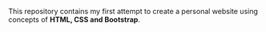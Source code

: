 This repository contains my first attempt to create a personal website using concepts of **HTML, CSS and Bootstrap**.
